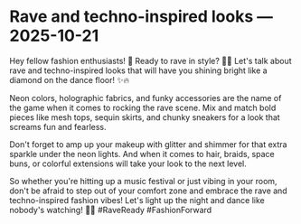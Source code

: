 # Rave and techno-inspired looks — 2025-10-21

Hey fellow fashion enthusiasts! 🌟 Ready to rave in style? 💃🎶 Let's talk about rave and techno-inspired looks that will have you shining bright like a diamond on the dance floor! ✨🔥

Neon colors, holographic fabrics, and funky accessories are the name of the game when it comes to rocking the rave scene. Mix and match bold pieces like mesh tops, sequin skirts, and chunky sneakers for a look that screams fun and fearless.

Don't forget to amp up your makeup with glitter and shimmer for that extra sparkle under the neon lights. And when it comes to hair, braids, space buns, or colorful extensions will take your look to the next level.

So whether you're hitting up a music festival or just vibing in your room, don't be afraid to step out of your comfort zone and embrace the rave and techno-inspired fashion vibes! Let's light up the night and dance like nobody's watching! 🌈🕺 #RaveReady #FashionForward